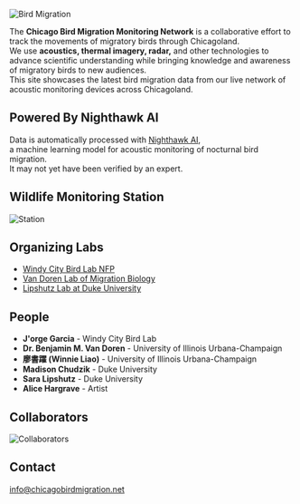 ![Bird Migration](.../img/birdmigration.jpg)

The **Chicago Bird Migration Monitoring Network** is a collaborative effort to track the movements of migratory birds through Chicagoland.  
We use **acoustics, thermal imagery, radar,** and other technologies to advance scientific understanding while bringing knowledge and awareness of migratory birds to new audiences.  
This site showcases the latest bird migration data from our live network of acoustic monitoring devices across Chicagoland.

## Powered By Nighthawk AI

Data is automatically processed with [Nighthawk AI](https://www.migrationbiology.org/software),  
a machine learning model for acoustic monitoring of nocturnal bird migration.  
It may not yet have been verified by an expert.

## Wildlife Monitoring Station

![Station](.../img/station.jpg)

## Organizing Labs

- [Windy City Bird Lab NFP](http://windycitybirdlab.org)
- [Van Doren Lab of Migration Biology](https://migrationbiology.org/)
- [Lipshutz Lab at Duke University](https://saralipshutz.wordpress.com/)

## People

- **J'orge Garcia** - Windy City Bird Lab
- **Dr. Benjamin M. Van Doren** - University of Illinois Urbana-Champaign
- **廖書躍 (Winnie Liao)** - University of Illinois Urbana-Champaign
- **Madison Chudzik** - Duke University
- **Sara Lipshutz** - Duke University
- **Alice Hargrave** - Artist

## Collaborators

![Collaborators](.../img/collabs.jpg)

## Contact

info@chicagobirdmigration.net
